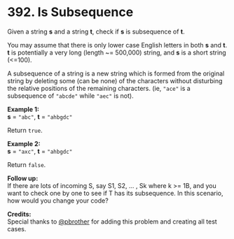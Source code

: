 <h1>392. Is Subsequence</h1>
<div><p>
Given a string <b>s</b> and a string <b>t</b>, check if <b>s</b> is subsequence of <b>t</b>.
</p>

<p>
You may assume that there is only lower case English letters in both <b>s</b> and <b>t</b>. <b>t</b> is potentially a very long (length ~= 500,000) string, and <b>s</b> is a short string (&lt;=100).
</p>

<p>
A subsequence of a string is a new string which is formed from the original string by deleting some (can be none) of the characters without disturbing the relative positions of the remaining characters. (ie, <code>"ace"</code> is a subsequence of <code>"abcde"</code> while <code>"aec"</code> is not).
</p>

<p><b>Example 1:</b><br>
<b>s</b> = <code>"abc"</code>, <b>t</b> = <code>"ahbgdc"</code>
</p>
<p>
Return <code>true</code>.
</p>

<p><b>Example 2:</b><br>
<b>s</b> = <code>"axc"</code>, <b>t</b> = <code>"ahbgdc"</code>
</p>
<p>
Return <code>false</code>.
</p>

<p><b>Follow up:</b><br>
If there are lots of incoming S, say S1, S2, ... , Sk where k &gt;= 1B, and you want to check one by one to see if T has its subsequence. In this scenario, how would you change your code?</p>

<p><b>Credits:</b><br>Special thanks to <a href="https://leetcode.com/pbrother/">@pbrother</a> for adding this problem and creating all test cases.</p></div>